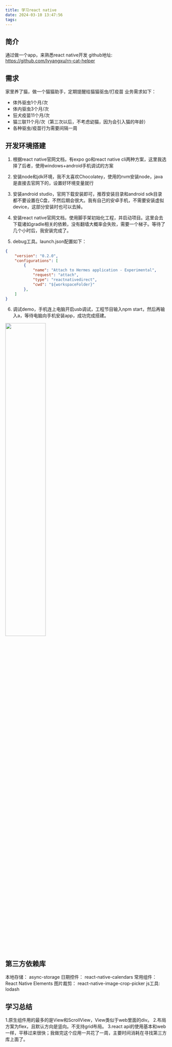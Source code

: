 ```yaml
---
title: 学习react native
date: 2024-03-10 13:47:56
tags:
---
```


## 简介

通过做一个app，来熟悉react native开发
github地址:  https://github.com/lvyangxu/rn-cat-helper

## 需求

家里养了猫，做一个猫猫助手，定期提醒给猫猫驱虫/打疫苗
业务需求如下：
+ 体外驱虫1个月/次
+ 体内驱虫3个月/次
+ 狂犬疫苗11个月/次
+ 猫三联11个月/次（第三次以后，不考虑幼猫，因为会引入猫的年龄）
+ 各种驱虫/疫苗行为需要间隔一周

## 开发环境搭建
1. 根据react native官网文档，有expo go和react native cli两种方案，这里我选择了后者，使用windows+android手机调试的方案
2. 安装node和jdk环境，我不太喜欢Chocolatey，使用的nvm安装node，java是直接去官网下的，设置好环境变量就行
3. 安装android studio，官网下载安装即可，推荐安装目录和android sdk目录都不要设置在C盘，不然后期会很大。我有自己的安卓手机，不需要安装虚拟device，这部分安装时也可以去掉。
4. 安装react native官网文档，使用脚手架初始化工程，并启动项目。这里会去下载诸如gradle相关的依赖，没有翻墙大概率会失败，需要一个梯子。等待了几个小时后，我安装完成了。

5. debug工具。launch.json配置如下：
```json
{
    "version": "0.2.0",
    "configurations": [
        {
            "name": "Attach to Hermes application - Experimental",
            "request": "attach",
            "type": "reactnativedirect",
            "cwd": "${workspaceFolder}"
        },
    ]
}
```

6. 调试demo，手机连上电脑开启usb调试，工程节目输入npm start，然后再输入a，等待电脑向手机安装app，成功完成搭建。

<img src="./images/demo-debug.jpg" style="width:50%">

## 第三方依赖库

本地存储： async-storage
日期控件： react-native-calendars 
常用组件： React Native Elements
图片裁剪： react-native-image-crop-picker
js工具:   lodash

## 学习总结
1.原生组件用的最多的是View和ScrollView，View类似于web里面的div。
2.布局方案为flex，且默认方向是竖向。不支持grid布局。
3.react api的使用基本和web一样，平移过来很快；我做完这个应用一共花了一周，主要时间消耗在寻找第三方库上面了。